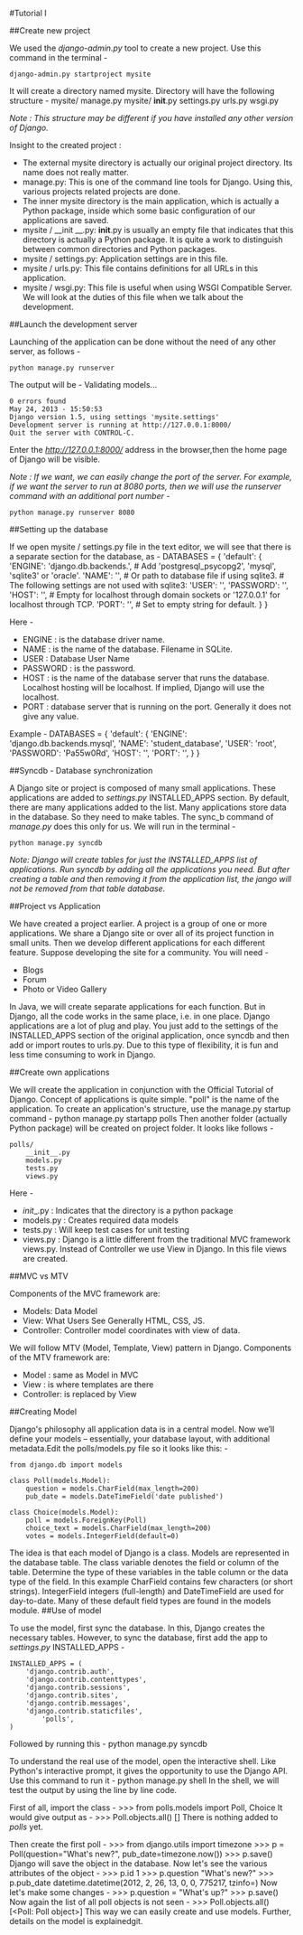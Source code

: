 #Tutorial I

##Create new project

We used the *django-admin.py* tool to create a new project. Use this command in the terminal -

	django-admin.py startproject mysite

It will create a directory named mysite. Directory will have the following structure - 
	mysite/
		manage.py
		mysite/
    		__init__.py
    		settings.py
    		urls.py
    		wsgi.py

*Note : This structure may be different if you have installed any other version of Django.*

Insight to the created project :

* The external mysite directory is actually our original project directory. Its name does not really matter.
* manage.py: This is one of the command line tools for Django. Using this, various projects related projects are done.
* The inner mysite directory is the main application, which is actually a Python package, inside which some basic configuration of our applications are saved.
* mysite / __init __.py:  __init__.py is usually an empty file that indicates that this directory is actually a Python package. It is quite a work to distinguish between common directories and Python packages.
* mysite / settings.py: Application settings are in this file.
* mysite / urls.py: This file contains definitions for all URLs in this application. 
* mysite / wsgi.py: This file is useful when using WSGI Compatible Server. We will look at the duties of this file when we talk about the development.


##Launch the development server

Launching of the application can be done without the need of any other server, as follows -

	python manage.py runserver

The output will be -
	Validating models...

	0 errors found
	May 24, 2013 - 15:50:53
	Django version 1.5, using settings 'mysite.settings'
	Development server is running at http://127.0.0.1:8000/
	Quit the server with CONTROL-C.

Enter the *http://127.0.0.1:8000/* address in the browser,then the home page of Django will be visible.

*Note : If we want, we can easily change the port of the server. For example, if we want the server to run at 8080 ports, then we will use the runserver command with an additional port number -*

	python manage.py runserver 8080


##Setting up the database

If we open mysite / settings.py file in the text editor, we will see that there is a separate section for the database, as -
	DATABASES = {
		'default': {
    		'ENGINE': 'django.db.backends.', # Add 'postgresql_psycopg2', 'mysql', 'sqlite3' or 'oracle'.
        	'NAME': '', # Or path to database file if using sqlite3.
		    # The following settings are not used with sqlite3:
    		'USER': '',
    		'PASSWORD': '',
    		'HOST': '', # Empty for localhost through domain sockets or '127.0.0.1' for localhost through TCP.
    		'PORT': '', # Set to empty string for default.
    		}
	}

Here -

* ENGINE : is the database driver name.
* NAME : is the name of the database. Filename in SQLite.
* USER : Database User Name
* PASSWORD : is the password.
* HOST : is the name of the database server that runs the database. Localhost hosting will be localhost. If implied, Django will use the localhost.
* PORT : database server that is running on the port. Generally it does not give any value.

Example -
	DATABASES = {
		'default': {
    		'ENGINE': 'django.db.backends.mysql', 
    		'NAME': 'student_database', 
    		'USER': 'root',
    		'PASSWORD': 'Pa55w0Rd',
    		'HOST': '', 
    		'PORT': '', 
		}
	}

##Syncdb - Database synchronization

A Django site or project is composed of many small applications. These applications are added to *settings.py* INSTALLED_APPS section. By default, there are many applications added to the list. Many applications store data in the database. So they need to make tables. The sync_b command of *manage.py* does this only for us. We will run in the terminal -

	python manage.py syncdb

*Note: Django will create tables for just the INSTALLED_APPS list of applications. Run syncdb by adding all the applications you need. But after creating a table and then removing it from the application list, the jango will not be removed from that table database.*

##Project vs Application

We have created a project earlier. A project is a group of one or more applications. We share a Django site or over all of its project function in small units. Then we develop different applications for each different feature. Suppose developing the site for a community. You will need -

* Blogs
* Forum
* Photo or Video Gallery

In Java, we will create separate applications for each function. But in Django, all the code works in the same place, i.e. in one place. Django applications are a lot of plug and play. You just add to the settings of the INSTALLED_APPS section of the original application, once syncdb and then add or import routes to urls.py. Due to this type of flexibility, it is fun and less time consuming to work in Django.

##Create own applications 

We will create the application in conjunction with the Official Tutorial of Django. Concept of applications is quite simple. "poll" is the name of the application.
To create an application's structure, use the manage.py startup command -
	python manage.py startapp polls
Then another folder (actually Python package) will be created on project folder. It  looks like follows -
	
	polls/
		__init__.py
		models.py
		tests.py
		views.py

Here -

* _init__.py : Indicates that the directory is a python package
* models.py :  Creates required data models
* tests.py : Will keep test cases for unit testing
* views.py : Django is a little different from the traditional MVC framework views.py. Instead of Controller we use View in Django. In this file views are created.

##MVC vs MTV

Components of the MVC framework are:

* Models: Data Model
* View: What Users See Generally HTML, CSS, JS.
* Controller: Controller model coordinates with view of data.

We will follow MTV (Model, Template, View) pattern in Django. Components of the MTV framework are:

* Model : same as Model in MVC
* View : is where templates are there
* Controller: is replaced by View

##Creating Model

Django's philosophy all application data is in a central model. Now we’ll define your models – essentially, your database layout, with additional metadata.Edit the polls/models.py file so it looks like this: -

	from django.db import models

	class Poll(models.Model):
		question = models.CharField(max_length=200)
		pub_date = models.DateTimeField('date published')

	class Choice(models.Model):
		poll = models.ForeignKey(Poll)
		choice_text = models.CharField(max_length=200)
		votes = models.IntegerField(default=0)
 
The idea is that each model of Django is a class. Models are represented in the database table. The class variable denotes the field or column of the table. Determine the type of these variables in the table column or the data type of the field. In this example CharField contains few characters (or short strings). IntegerField integers (full-length) and DateTimeField are used for day-to-date. Many of these default field types are found in the models module. 
##Use of model

To use the model, first sync the database. In this, Django creates the necessary tables. However, to sync the database, first add the app to *settings.py* INSTALLED_APPS - 
	
	INSTALLED_APPS = (
		'django.contrib.auth',
		'django.contrib.contenttypes',
		'django.contrib.sessions',
		'django.contrib.sites',
		'django.contrib.messages',
		'django.contrib.staticfiles',
    		'polls',
	)

Followed by running this -
	python manage.py syncdb

To understand the real use of the model, open the interactive shell. Like Python's interactive prompt, it gives the opportunity to use the Django API. Use this command to run it -
	python manage.py shell
In the shell, we will test the output by using the line by line code.

First of all, import the class -
	>>> from polls.models import Poll, Choice
It would give output as -
	>>> Poll.objects.all()
		[]
There is nothing added to *polls* yet.

Then create the first poll -
	>>> from django.utils import timezone
	>>> p = Poll(question="What's new?", pub_date=timezone.now())
	>>> p.save()
Django will save the object in the database. Now let's see the various attributes of the object -
	>>> p.id
		1
	>>> p.question
		"What's new?"
	>>> p.pub_date
		datetime.datetime(2012, 2, 26, 13, 0, 0, 775217, tzinfo=<UTC>)
Now let's make some changes -
	>>> p.question = "What's up?"
	>>> p.save()
Now again the list of all poll objects is not seen -
	>>> Poll.objects.all()
		[<Poll: Poll object>]
This way we can easily create and use models. Further, details on the model is explainedgit.